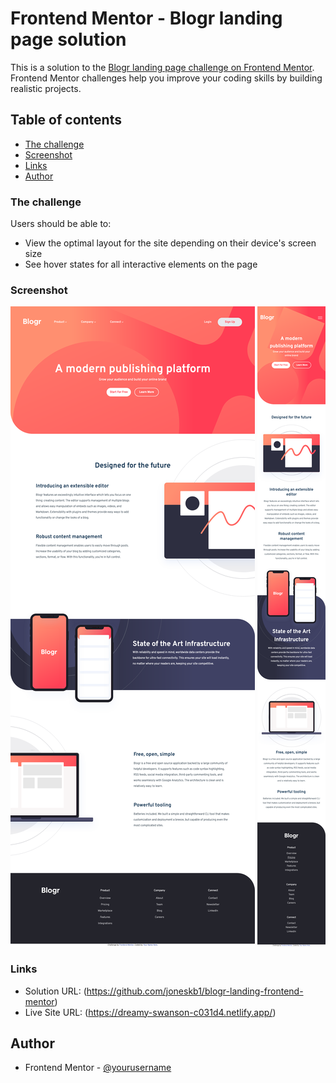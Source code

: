 # Frontend Mentor - Blogr landing page solution

This is a solution to the [Blogr landing page challenge on Frontend Mentor](https://www.frontendmentor.io/challenges/blogr-landing-page-EX2RLAApP). Frontend Mentor challenges help you improve your coding skills by building realistic projects.

## Table of contents

- [The challenge](#the-challenge)
- [Screenshot](#screenshot)
- [Links](#links)
- [Author](#author)

### The challenge

Users should be able to:

- View the optimal layout for the site depending on their device's screen size
- See hover states for all interactive elements on the page

### Screenshot

![](./images/desktop-screenshot.png)
![](./images/mobile-screenshot.png)

### Links

- Solution URL: (https://github.com/joneskb1/blogr-landing-frontend-mentor)
- Live Site URL: (https://dreamy-swanson-c031d4.netlify.app/)

## Author

- Frontend Mentor - [@yourusername](https://www.frontendmentor.io/profile/joneskb1)
